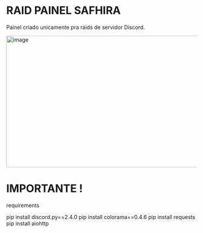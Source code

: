 # RAID PAINEL SAFHIRA 

Painel criado unicamente pra raids de servidor Discord.

<img width="974" height="349" alt="image" src="https://github.com/user-attachments/assets/36e66fe0-a2d9-4794-b73e-4dd56c02d9c3" />

# IMPORTANTE ! 

requirements

pip install discord.py==2.4.0
pip install colorama==0.4.6
pip install requests
pip install aiohttp

